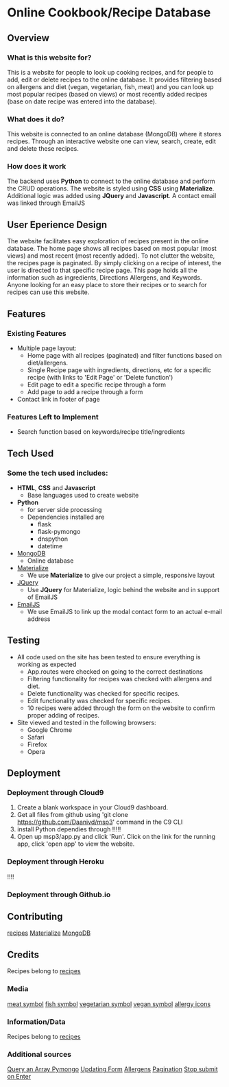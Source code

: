 # Online Cookbook/Recipe Database

## Overview
 
### What is this website for?
 
This is a website for people to look up cooking recipes, and for people to add, edit or delete recipes to the online database. It provides filtering based on allergens and 
diet (vegan, vegetarian, fish, meat) and you can look up most popular recipes (based on views) or most recently added recipes (base on date recipe was entered into the database).
 
### What does it do?
 
This website is connected to an online database (MongoDB) where it stores recipes. Through an interactive website one can view, search, create, edit and delete these recipes. 
 
### How does it work
 
The backend uses **Python** to connect to the online database and perform the CRUD operations. The website is styled using **CSS** using **Materialize**. Additional logic was added
using **JQuery** and **Javascript**. A contact email was linked through EmailJS

## User Eperience Design

The website facilitates easy exploration of recipes present in the online database. The home page shows all recipes based on most popular (most views) and most recent
(most recently added). To not clutter the website, the recipes page is paginated. By simply clicking on a recipe of interest, the user is directed to that specific 
recipe page. This page holds all the information such as ingredients, Directions Allergens, and Keywords. Anyone looking for an easy place to store their recipes or to search 
for recipes can use this website. 

## Features
 
### Existing Features
- Multiple page layout:
    - Home page with all recipes (paginated) and filter functions based on diet/allergens.
    - Single Recipe page with ingredients, directions, etc for a specific recipe (with links to 'Edit Page' or 'Delete function')
    - Edit page to edit a specific recipe through a form
    - Add page to add a recipe through a form
- Contact link in footer of page



### Features Left to Implement
- Search function based on keywords/recipe title/ingredients


## Tech Used

### Some the tech used includes:
- **HTML**, **CSS** and **Javascript**
  - Base languages used to create website
- **Python**
    - for server side processing 
    - Dependencies installed are 
        - flask
        - flask-pymongo
        - dnspython
        - datetime
- [MongoDB](mongodb.com)
    - Online database   
- [Materialize](http://archives.materializecss.com/0.100.2/)
    - We use **Materialize** to give our project a simple, responsive layout
- [JQuery](https://jquery.com)
    - Use **JQuery** for Materialize, logic behind the website and in support of EmailJS
- [EmailJS](email.js.com)
    - We use EmailJS to link up the modal contact form to an actual e-mail address


## Testing
- All code used on the site has been tested to ensure everything is working as expected
    - App.routes were checked on going to the correct destinations  
    - Filtering functionality for recipes was checked with allergens and diet.
    - Delete functionality was checked for specific recipes.
    - Edit functionality was checked for specific recipes.
    - 10 recipes were added through the form on the website to confirm proper adding of recipes.
- Site viewed and tested in the following browsers:
  - Google Chrome
  - Safari
  - Firefox
  - Opera

## Deployment

### Deployment through Cloud9
1. Create a blank workspace in your Cloud9 dashboard.
2. Get all files from github using 'git clone https://github.com/Daanivd/msp3' command in the C9 CLI
3. install Python dependies through !!!!!
3. Open up msp3/app.py and click 'Run'. Click on the link for the running app, click 'open app' to view the website.

### Deployment through Heroku
!!!!

### Deployment through Github.io

## Contributing
[recipes](https://sallysbakingaddiction.com/best-banana-cake/)
[Materialize](https://materializecss.com/)
[MongoDB](https://docs.mongodb.com/manual/tutorial/insert-documents/)

## Credits
Recipes belong to [recipes](https://sallysbakingaddiction.com/best-banana-cake/)

### Media
[meat symbol](https://www.google.com/url?sa=i&source=images&cd=&cad=rja&uact=8&ved=2ahUKEwj2nZ-HvoviAhWJbFAKHUajABwQjRx6BAgBEAU&url=https%3A%2F%2Fwww.designspiration.net%2Fsave%2F27356255783901%2F&psig=AOvVaw3Wgow-xMzgzeyuj9Bnfrzx&ust=1557389464529574)
[fish symbol](https://pngtree.com/freepng/flat-fish-symbol-icon_664870.html)
[vegetarian symbol](https://www.kisspng.com/png-vegetarian-cuisine-desktop-wallpaper-veggie-burger-5332147/)
[vegan symbol](https://image.shutterstock.com/image-vector/icon-vegan-food-260nw-778394854.jpg)
[allergy icons](http://chittagongit.com/icon/allergy-icon-27.html)

### Information/Data
Recipes belong to [recipes](https://sallysbakingaddiction.com/best-banana-cake/)

### Additional sources
[Query an Array Pymongo](https://docs.mongodb.com/manual/tutorial/query-arrays/)
[Updating Form](https://stackoverflow.com/questions/38355463/flask-pymongo-forms-loading-pymongo-data-into-a-form-for-editing)
[Allergens](https://www.fsai.ie/legislation/food_legislation/food_information/14_allergens.html)
[Pagination](https://scalegrid.io/blog/fast-paging-with-mongodb/)
[Stop submit on Enter](https://www.tjvantoll.com/2013/01/01/enter-should-submit-forms-stop-messing-with-that/)







